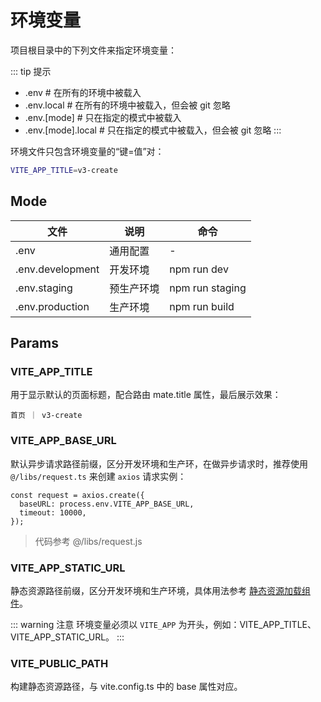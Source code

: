 # 环境变量

项目根目录中的下列文件来指定环境变量：

::: tip 提示

- .env                # 在所有的环境中被载入
- .env.local          # 在所有的环境中被载入，但会被 git 忽略
- .env.[mode]         # 只在指定的模式中被载入
- .env.[mode].local   # 只在指定的模式中被载入，但会被 git 忽略
:::

环境文件只包含环境变量的“键=值”对：

```bash
VITE_APP_TITLE=v3-create
```

## Mode

| 文件             | 说明     | 命令               |
| ---------------- | -------- | ------------------ |
| .env             | 通用配置 | -                  |
| .env.development | 开发环境 | npm run dev      |
| .env.staging        | 预生产环境 | npm run staging |
| .env.production  | 生产环境 | npm run build      |

## Params

### VITE_APP_TITLE

用于显示默认的页面标题，配合路由 mate.title 属性，最后展示效果：

```title
首页 ｜ v3-create 
```

### VITE_APP_BASE_URL

默认异步请求路径前缀，区分开发环境和生产环，在做异步请求时，推荐使用 `@/libs/request.ts` 来创建 `axios` 请求实例：

```js{2}
const request = axios.create({
  baseURL: process.env.VITE_APP_BASE_URL,
  timeout: 10000,
});
```

> 代码参考 @/libs/request.js

### VITE_APP_STATIC_URL

静态资源路径前缀，区分开发环境和生产环境，具体用法参考 [静态资源加载组件](/Components/Static.md)。

::: warning 注意
环境变量必须以 `VITE_APP` 为开头，例如：VITE_APP_TITLE、VITE_APP_STATIC_URL。
:::

### VITE_PUBLIC_PATH

构建静态资源路径，与 vite.config.ts 中的 base 属性对应。
